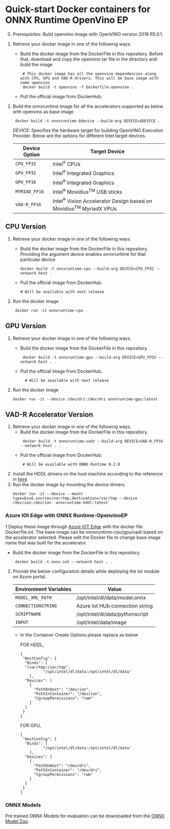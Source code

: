 # Quick-start Docker containers for ONNX Runtime OpenVino EP

0. Prerequisites: Build openvino image with OpenVINO version 2018 R5.0.1.
   
1. Retrieve your docker image in one of the following ways.

   - Build the docker image from the DockerFile in this repository. Before that, download and copy the openvino tar file in the directory  and build the image
     ```
      # This docker image has all the openvino dependencies along with CPU, GPU and VAD-R drivers. This will be base image with name openvino
      docker build -t openvino -f Dockerfile.openvino .
     ```
   - Pull the official image from DockerHub.
   

2. Build the onnxruntime image for all the accelerators supported as below with openvino as base image
    ```
     docker build -t onnxruntime-$device --build-arg DEVICE=$DEVICE .
    ```
    DEVICE: Specifies the hardware target for building OpenVINO Execution Provider. Below are the options for different Intel target devices.

	| Device Option | Target Device |
	| --------- | -------- |
	| <code>CPU_FP32</code> | Intel<sup>®</sup> CPUs |
	| <code>GPU_FP32</code> |Intel<sup>®</sup> Integrated Graphics |
	| <code>GPU_FP16</code> | Intel<sup>®</sup> Integrated Graphics |
	| <code>MYRIAD_FP16</code> | Intel<sup>®</sup> Movidius<sup>TM</sup> USB sticks |
	| <code>VAD-R_FP16</code> | Intel<sup>®</sup> Vision Accelerator Design based on Movidius<sup>TM</sup> MyriadX VPUs |

## CPU Version 

1. Retrieve your docker image in one of the following ways.

   - Build the docker image from the DockerFile in this repository. Providing the argument device enables onnxruntime for that particular device
     ```
     docker build -t onnxruntime-cpu --build-arg DEVICE=CPU_FP32 --network host .
     ```
   - Pull the official image from DockerHub.
     ```
     # Will be available with next release
     ```
2. Run the docker image
    ```
     docker run -it onnxruntime-cpu
    ```

## GPU Version

1. Retrieve your docker image in one of the following ways. 
   - Build the docker image from the DockerFile in this repository.
     ``` 
      docker build -t onnxruntime-gpu --build-arg DEVICE=GPU_FP32 --network host . .
     ```
   - Pull the official image from DockerHub.
     ```
       # Will be available with next release
     ```

2. Run the docker image
    ```
    docker run -it --device /dev/dri:/dev/dri onnxruntime-gpu:latest
    ```

## VAD-R Accelerator Version 

1. Retrieve your docker image in one of the following ways. 
   - Build the docker image from the DockerFile in this repository.
     ``` 
      docker build -t onnxruntime-vadr --build-arg DEVICE=VAD-R_FP16 --network host . .
     ```
   - Pull the official image from DockerHub.
     ```
      # Will be available with ONNX Runtime 0.2.0
     ```
2. Install the HDDL drivers on the host machine according to the reference in [here](https://docs.openvinotoolkit.org/latest/_docs_install_guides_installing_openvino_linux_ivad_vpu.html)
3. Run the docker image by mounting the device drivers
    ```
    docker run -it --device --mount type=bind,source=/var/tmp,destination=/var/tmp --device /dev/ion:/dev/ion  onnxruntime-hddl:latest
    ```

### Azure IOt Edge with ONNX Runtime-OpenvinoEP

1 Deploy these image through [Azure IOT Edge](https://docs.microsoft.com/en-us/azure/iot-edge/quickstart-linux) with the docker file Dockerfile.iot. The base image can be onnxruntime-cpu/gpu/vadr based on the accelerator selected. Please edit the Docker file to change base image name that was built for the accelerator.

   - Build the docker image from the DockerFile in this repository.
     ``` 
      docker build -t onnx-iot --network host . .
     ```
2. Provide the below configuration details while deploying the iot module on Azure portal. 

	|Environment Variables | Value |
	| --------- | -------- |
	| <code>MODEL_XML_PATH</code> | /opt/intel/dl/data/model.onnx |
	| <code>CONNECTIONSTRING</code> |Azure Iot HUb connection string |
	| <code>SCRIPTNAME</code> | /opt/intel/dl/data/pythonscript |
	| <code>INPUT</code> | /opt/intel/data/image |
	

   - In the Container Create Options please replace as below

     FOR HDDL,
  
      ```
      {
       "HostConfig": {
	    "Binds": [
		"/var/tmp:/var/tmp",
                "/opt/intel/dl/data:/opt/intel/dl/data"
	      ],
	    "Devices": [
	      {
			"PathOnHost": "/dev/ion",
			"PathInContainer": "/dev/ion",
			"CgroupPermissions": "rwm"
	      }
	    ]
	   }
	 }
       ```
      FOR GPU,
  
      ```
      {
       "HostConfig": {
	    "Binds": [
             	"/opt/intel/dl/data:/opt/intel/dl/data"
	      ],
	    "Devices": [
	      {
			"PathOnHost": "/dev/dri",
			"PathInContainer": "/dev/dri",
			"CgroupPermissions": "rwm"
	      }
	    ]
	   }
	 }
       ```
	
  ### ONNX Models
  Pre trained ONNX Models for evaluation can be downloaded from the [ONNX Model Zoo](https://github.com/onnx/models).


